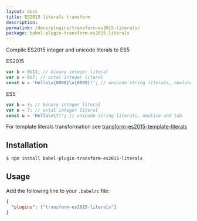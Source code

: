 ```yaml
---
layout: docs
title: ES2015 literals transform
description:
permalink: /docs/plugins/transform-es2015-literals/
package: babel-plugin-transform-es2015-literals
---
```


Compile ES2015 integer and unicode literals to ES5

ES2015
```js
var b = 0b11; // binary integer literal
var o = 0o7; // octal integer literal
const u = 'Hello\u{000A}\u{0009}!'; // unicode string literals, newline and tab
```

ES5
```js
var b = 3; // binary integer literal
var o = 7; // octal integer literal
const u = 'Hello\n\t!'; // unicode string literals, newline and tab
```

For template literals transformation see [transform-es2015-template-literals](/docs/plugins/transform-es2015-template-literals)

## Installation

```sh
$ npm install babel-plugin-transform-es2015-literals
```

## Usage

Add the following line to your `.babelrc` file:

```json
{
  "plugins": ["transform-es2015-literals"]
}
```
